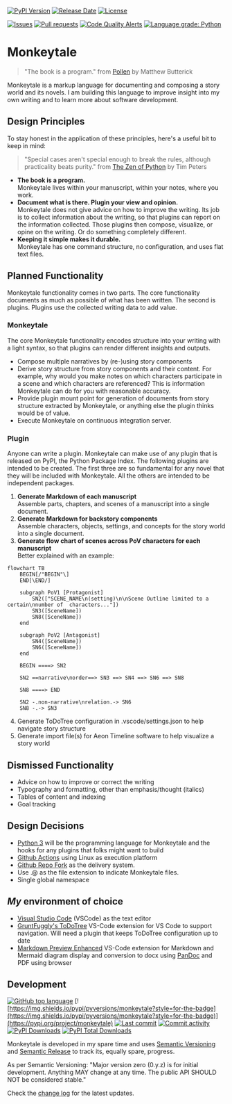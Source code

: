 [![PyPI Version](https://img.shields.io/pypi/v/monkeytale.svg?style=for-the-badge)](https://pypi.org/project/monkeytale)
[![Release Date](https://img.shields.io/github/release-date/MLAOPDX/monkeytale?style=for-the-badge)](https://github.com/MLAOPDX/monkeytale/releases)
[![License](https://img.shields.io/github/license/MLAOPDX/monkeytale.svg?style=for-the-badge)](https://github.com/MLAOPDX/monkeytale/blob/main/LICENSE)

[![Issues](https://img.shields.io/github/issues/MLAOPDX/monkeytale.svg?style=for-the-badge)](https://github.com/MLAOPDX/monkeytale/issues)
[![Pull requests](https://img.shields.io/github/issues-pr/MLAOPDX/monkeytale?style=for-the-badge)](https://github.com/MLAOPDX/monkeytale/pulls)
[![Code Quality Alerts](https://img.shields.io/lgtm/alerts/github/MLAOPDX/monkeytale?style=for-the-badge)](https://lgtm.com/projects/g/MLAOPDX/monkeytale/alerts/?mode=list)
[![Language grade: Python](https://img.shields.io/lgtm/grade/python/github/MLAOPDX/monkeytale?style=for-the-badge)](https://lgtm.com/projects/g/MLAOPDX/monkeytale/context:python)

# Monkeytale

> "The book is a program." from [Pollen](https://docs.racket-lang.org/pollen/big-picture.html) by Matthew Butterick

Monkeytale is a markup language for documenting and composing a story world and its novels. I am building this language to improve insight into my own writing and to learn more about software development.

## Design Principles

To stay honest in the application of these principles, here's a useful bit to keep in mind:

> "Special cases aren't special enough to break the rules, although practicality beats purity." from [The Zen of Python](https://peps.python.org/pep-0020/) by Tim Peters

- **The book is a program.**</br>Monkeytale lives within your manuscript, within your notes, where you work.
- **Document what is there. Plugin your view and opinion.**</br>Monkeytale does not give advice on how to improve the writing. Its job is to collect information about the writing, so that plugins can report on the information collected. Those plugins then compose, visualize, or opine on the writing. Or do something completely different.
- **Keeping it simple makes it durable.**</br>Monkeytale has one command structure, no configuration, and uses flat text files.

## Planned Functionality

Monkeytale functionality comes in two parts. The core functionality documents as much as possible of what has been written. The second is plugins. Plugins use the collected writing data to add value.

### Monkeytale
The core Monkeytale functionality encodes structure into your writing with a light syntax, so that plugins can render different insights and outputs.
- Compose multiple narratives by (re-)using story components
- Derive story structure from story components and their content. For example, why would you make notes on which characters participate in a scene and which characters are referenced? This is information Monkeytale can do for you with reasonable accuracy.
- Provide plugin mount point for generation of documents from story structure extracted by Monkeytale, or anything else the plugin thinks would be of value.
- Execute Monkeytale on continuous integration server.

### Plugin
Anyone can write a plugin. Monkeytale can make use of any plugin that is released on PyPI, the Python Package Index. The following plugins are intended to be created. The first three are so fundamental for any novel that they will be included with Monkeytale. All the others are intended to be independent packages.

1. **Generate Markdown of each manuscript**</br>
Assemble parts, chapters, and scenes of a manuscript into a single document.
2. **Generate Markdown for backstory components**</br>
Assemble characters, objects, settings, and concepts for the story world into a single document.
3. **Generate flow chart of scenes across PoV characters for each manuscript**</br>
Better explained with an example:
```mermaid
flowchart TB
    BEGIN[/"BEGIN"\]
    END[\END/]

    subgraph PoV1 [Protagonist]
        SN2(["SCENE_NAME\n(setting)\n\nScene Outline limited to a certain\nnumber of  characters..."])
        SN3([SceneName])
        SN8([SceneName])
    end

    subgraph PoV2 [Antagonist]
        SN4([SceneName])
        SN6([SceneName])
    end

    BEGIN ====> SN2
    
    SN2 ==narrative\norder==> SN3 ==> SN4 ==> SN6 ==> SN8

    SN8 ====> END
    
    SN2 -.non-narrative\nrelation.-> SN6
    SN8 -.-> SN3
```
4. Generate ToDoTree configuration in .vscode/settings.json to help navigate story structure
5. Generate import file(s) for Aeon Timeline software to help visualize a story world

## Dismissed Functionality
- Advice on how to improve or correct the writing
- Typography and formatting, other than emphasis/thought (italics)
- Tables of content and indexing
- Goal tracking

## Design Decisions
- [Python 3](https://www.python.org/) will be the programming language for Monkeytale and the hooks for any plugins that folks might want to build
- [Github Actions](https://github.com/features/actions) using Linux as execution platform
- [Github Repo Fork](https://docs.github.com/en/get-started/quickstart/fork-a-repo) as the delivery system.
- Use .@ as the file extension to indicate Monkeytale files.
- Single global namespace

## ***My*** environment of choice
- [Visual Studio Code](https://code.visualstudio.com/) (VSCode) as the text editor
- [GruntFuggly's ToDoTree](https://marketplace.visualstudio.com/items?itemName=Gruntfuggly.todo-tree) VS-Code extension for VS Code to support navigation. Will need a plugin that keeps ToDoTree configuration up to date
- [Markdown Preview Enhanced](https://marketplace.visualstudio.com/items?itemName=shd101wyy.markdown-preview-enhanced) VS-Code extension for Markdown and Mermaid diagram display and conversion to docx using [PanDoc](https://pandoc.org/) and PDF using browser

## Development

[![GitHub top language](https://img.shields.io/github/languages/top/MLAOPDX/monkeytale.svg?style=for-the-badge)](../../)
[![https://img.shields.io/pypi/pyversions/monkeytale?style=for-the-badge](https://img.shields.io/pypi/pyversions/monkeytale?style=for-the-badge)](https://pypi.org/project/monkeytale)
[![Last commit](https://img.shields.io/github/last-commit/MLAOPDX/monkeytale.svg?style=for-the-badge)](../../commits/master)
[![Commit activity](https://img.shields.io/github/commit-activity/m/MLAOPDX/monkeytale.svg?style=for-the-badge)](../../commits/master)
[![PyPI Downloads](https://img.shields.io/pypi/dm/monkeytale.svg?style=for-the-badge)](https://pypistats.org/packages/licensecheck)
[![PyPI Total Downloads](https://img.shields.io/badge/dynamic/json?style=for-the-badge&label=total%20downloads&query=%24.total_downloads&url=https%3A%2F%2Fapi.pepy.tech%2Fapi%2Fprojects%2Fmonkeytale)](https://pepy.tech/project/monkeytale)

Monkeytale is developed in my spare time and uses [Semantic Versioning](https://semver.org/) and [Semantic Release](https://pypi.org/project/python-semantic-release/) to track its, equally spare, progress.

As per Semantic Versioning: "Major version zero (0.y.z) is for initial development. Anything MAY change at any time. The public API SHOULD NOT be considered stable."

Check the [change log](https://github.com/MLAOPDX/monkeytale/blob/main/CHANGELOG.md) for the latest updates.
